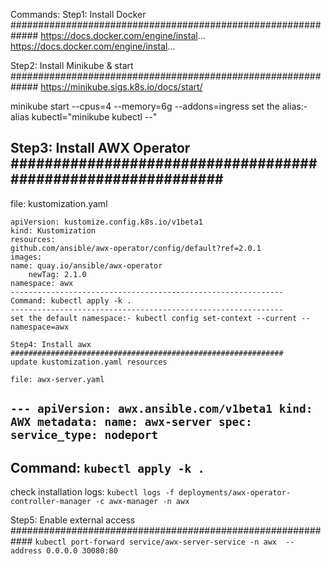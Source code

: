 Commands:
Step1: Install Docker
#############################################################
https://docs.docker.com/engine/instal...
https://docs.docker.com/engine/instal...


Step2: Install Minikube & start
#############################################################
https://minikube.sigs.k8s.io/docs/start/

minikube start --cpus=4 --memory=6g --addons=ingress
set the alias:- alias kubectl="minikube kubectl --"

Step3: Install AWX Operator
#############################################################
-------------------------------------------------------------
file: kustomization.yaml
~~~~~~~~~~~~~~~~~~~~~~~~~~~
apiVersion: kustomize.config.k8s.io/v1beta1
kind: Kustomization
resources:
github.com/ansible/awx-operator/config/default?ref=2.0.1
images:
name: quay.io/ansible/awx-operator
    newTag: 2.1.0
namespace: awx
-------------------------------------------------------------
Command: kubectl apply -k .
-------------------------------------------------------------
set the default namespace:- kubectl config set-context --current --namespace=awx

Step4: Install awx
#############################################################
update kustomization.yaml resources

file: awx-server.yaml
~~~~~~~~~~~~~~~~~~~~~~~~~~~
`---
apiVersion: awx.ansible.com/v1beta1
kind: AWX
metadata:
  name: awx-server
spec:
  service_type: nodeport`
-------------------------------------------------------------
Command: `kubectl apply -k .`
-------------------------------------------------------------
check installation logs:   `kubectl logs -f deployments/awx-operator-controller-manager -c awx-manager -n awx`

Step5: Enable external access
############################################################
`kubectl port-forward service/awx-server-service -n awx  --address 0.0.0.0 30080:80`
